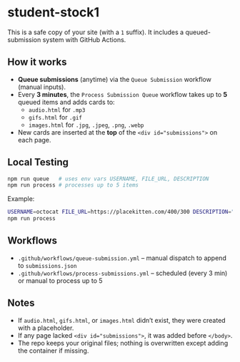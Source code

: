 # student-stock1

This is a safe copy of your site (with a `1` suffix). It includes a queued-submission system with GitHub Actions.

## How it works

- **Queue submissions** (anytime) via the `Queue Submission` workflow (manual inputs).
- Every **3 minutes**, the `Process Submission Queue` workflow takes up to **5** queued items and adds cards to:
  - `audio.html` for `.mp3`
  - `gifs.html` for `.gif`
  - `images.html` for `.jpg`, `.jpeg`, `.png`, `.webp`
- New cards are inserted at the **top** of the `<div id="submissions">` on each page.

## Local Testing

```bash
npm run queue   # uses env vars USERNAME, FILE_URL, DESCRIPTION
npm run process # processes up to 5 items
```

Example:
```bash
USERNAME=octocat FILE_URL=https://placekitten.com/400/300 DESCRIPTION="test" npm run queue
npm run process
```

## Workflows

- `.github/workflows/queue-submission.yml` – manual dispatch to append to `submissions.json`
- `.github/workflows/process-submissions.yml` – scheduled (every 3 min) or manual to process up to 5

## Notes

- If `audio.html`, `gifs.html`, or `images.html` didn’t exist, they were created with a placeholder.
- If any page lacked `<div id="submissions">`, it was added before `</body>`.
- The repo keeps your original files; nothing is overwritten except adding the container if missing.
```

